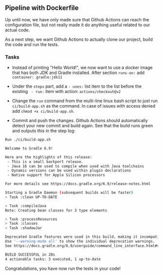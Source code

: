 ## Pipeline with Dockerfile

Up until now, we have only made sure that Github Actions can reach the configuration file, but not really made it do anything useful related to our actual code.

As a next step, we want Github Actions to actually clone our project, build the code and run the tests.

### Tasks

* Instead of printing "Hello World!", we now want to use a docker image that has both JDK and Gradle installed. After section `runs-on:` add `container: gradle:jdk11`
* Under the `steps` part, add a `- uses:` list item to the list before the existing ` - run:` item with action: `actions/checkout@v2`

* Change the `run` command from the multi-line linux bash script to just run `ci/build-app.sh` as the command. In case of issues with access denied add `chmod +x ci/build-app.sh`.
* Commit and push the changes. Github Actions should automatically detect your new commit and build again. See that the build runs green and outputs this in the step log:

```bash
Run ./ci/build-app.sh

Welcome to Gradle 6.9!

Here are the highlights of this release:
 - This is a small backport release.
 - Java 16 can be used to compile when used with Java toolchains
 - Dynamic versions can be used within plugin declarations
 - Native support for Apple Silicon processors

For more details see https://docs.gradle.org/6.9/release-notes.html

Starting a Gradle Daemon (subsequent builds will be faster)
> Task :clean UP-TO-DATE

> Task :compileJava
Note: Creating bean classes for 3 type elements

> Task :processResources
> Task :classes
> Task :shadowJar

Deprecated Gradle features were used in this build, making it incompatible with Gradle 7.0.
Use '--warning-mode all' to show the individual deprecation warnings.
See https://docs.gradle.org/6.9/userguide/command_line_interface.html#sec:command_line_warnings

BUILD SUCCESSFUL in 28s
4 actionable tasks: 3 executed, 1 up-to-date
```

Congratulations, you have now run the tests in your code!